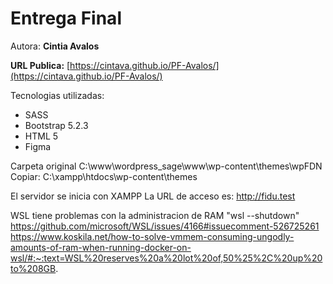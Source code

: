 # Entrega Final 

Autora: **Cintia Avalos**

**URL Publica:** [https://cintava.github.io/PF-Avalos/](https://cintava.github.io/PF-Avalos/)

Tecnologias utilizadas:
 - SASS
 - Bootstrap 5.2.3
 - HTML 5 
 - Figma


Carpeta original
C:\www\wordpress_sage\www\wp-content\themes\wpFDN
Copiar:
C:\xampp\htdocs\wp-content\themes

El servidor se inicia con XAMPP
La URL de acceso es: http://fidu.test


WSL tiene problemas con la administracion de RAM
"wsl --shutdown"
https://github.com/microsoft/WSL/issues/4166#issuecomment-526725261
https://www.koskila.net/how-to-solve-vmmem-consuming-ungodly-amounts-of-ram-when-running-docker-on-wsl/#:~:text=WSL%20reserves%20a%20lot%20of,50%25%2C%20up%20to%208GB.